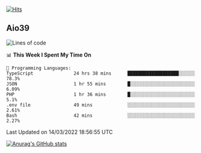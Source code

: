 [![Hits](https://hits.seeyoufarm.com/api/count/incr/badge.svg?url=https%3A%2F%2Fgithub.com%2Faio39&count_bg=%2339C5BB&title_bg=%23555555&icon=&icon_color=%23E7E7E7&title=hits&edge_flat=false)](https://hits.seeyoufarm.com)

## Aio39

<!--START_SECTION:waka-->
![Lines of code](https://img.shields.io/badge/From%20Hello%20World%20I%27ve%20Written-1%20Million%20lines%20of%20code-blue)

📊 **This Week I Spent My Time On** 

```text
💬 Programming Languages: 
TypeScript               24 hrs 38 mins      ███████████████████░░░░░░   78.3% 
JSON                     1 hr 55 mins        █░░░░░░░░░░░░░░░░░░░░░░░░   6.09% 
PHP                      1 hr 36 mins        █░░░░░░░░░░░░░░░░░░░░░░░░   5.1% 
.env file                49 mins             ░░░░░░░░░░░░░░░░░░░░░░░░░   2.61% 
Bash                     42 mins             ░░░░░░░░░░░░░░░░░░░░░░░░░   2.27%

```


 Last Updated on 14/03/2022 18:56:55 UTC
<!--END_SECTION:waka-->
[![Anurag's GitHub stats](https://github-readme-stats.vercel.app/api?username=aio39)](https://github.com/anuraghazra/github-readme-stats)

<!--
**aio39/aio39** is a ✨ _special_ ✨ repository because its `README.md` (this file) appears on your GitHub profile.

Here are some ideas to get you started:

- 🔭 I’m currently working on ...
- 🌱 I’m currently learning ...
- 👯 I’m looking to collaborate on ...
- 🤔 I’m looking for help with ...
- 💬 Ask me about ...
- 📫 How to reach me: ...
- 😄 Pronouns: ...
- ⚡ Fun fact: ...
-->
